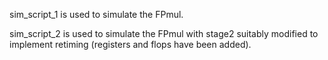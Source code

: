 sim_script_1 is used to simulate the FPmul.

sim_script_2 is used to simulate the FPmul with stage2 suitably modified to implement retiming (registers and flops have been added).
